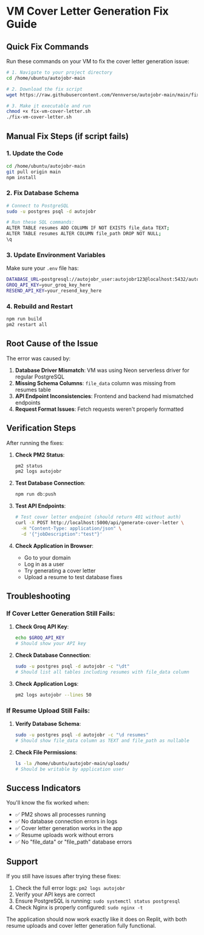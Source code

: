 # VM Cover Letter Generation Fix Guide

## Quick Fix Commands

Run these commands on your VM to fix the cover letter generation issue:

```bash
# 1. Navigate to your project directory
cd /home/ubuntu/autojobr-main

# 2. Download the fix script
wget https://raw.githubusercontent.com/Vennverse/autojobr-main/main/fix-vm-cover-letter.sh

# 3. Make it executable and run
chmod +x fix-vm-cover-letter.sh
./fix-vm-cover-letter.sh
```

## Manual Fix Steps (if script fails)

### 1. Update the Code
```bash
cd /home/ubuntu/autojobr-main
git pull origin main
npm install
```

### 2. Fix Database Schema
```bash
# Connect to PostgreSQL
sudo -u postgres psql -d autojobr

# Run these SQL commands:
ALTER TABLE resumes ADD COLUMN IF NOT EXISTS file_data TEXT;
ALTER TABLE resumes ALTER COLUMN file_path DROP NOT NULL;
\q
```

### 3. Update Environment Variables
Make sure your `.env` file has:
```bash
DATABASE_URL=postgresql://autojobr_user:autojobr123@localhost:5432/autojobr
GROQ_API_KEY=your_groq_key_here
RESEND_API_KEY=your_resend_key_here
```

### 4. Rebuild and Restart
```bash
npm run build
pm2 restart all
```

## Root Cause of the Issue

The error was caused by:

1. **Database Driver Mismatch**: VM was using Neon serverless driver for regular PostgreSQL
2. **Missing Schema Columns**: `file_data` column was missing from resumes table
3. **API Endpoint Inconsistencies**: Frontend and backend had mismatched endpoints
4. **Request Format Issues**: Fetch requests weren't properly formatted

## Verification Steps

After running the fixes:

1. **Check PM2 Status**:
   ```bash
   pm2 status
   pm2 logs autojobr
   ```

2. **Test Database Connection**:
   ```bash
   npm run db:push
   ```

3. **Test API Endpoints**:
   ```bash
   # Test cover letter endpoint (should return 401 without auth)
   curl -X POST http://localhost:5000/api/generate-cover-letter \
     -H "Content-Type: application/json" \
     -d '{"jobDescription":"test"}'
   ```

4. **Check Application in Browser**:
   - Go to your domain
   - Log in as a user
   - Try generating a cover letter
   - Upload a resume to test database fixes

## Troubleshooting

### If Cover Letter Generation Still Fails:

1. **Check Groq API Key**:
   ```bash
   echo $GROQ_API_KEY
   # Should show your API key
   ```

2. **Check Database Connection**:
   ```bash
   sudo -u postgres psql -d autojobr -c "\dt"
   # Should list all tables including resumes with file_data column
   ```

3. **Check Application Logs**:
   ```bash
   pm2 logs autojobr --lines 50
   ```

### If Resume Upload Still Fails:

1. **Verify Database Schema**:
   ```bash
   sudo -u postgres psql -d autojobr -c "\d resumes"
   # Should show file_data column as TEXT and file_path as nullable
   ```

2. **Check File Permissions**:
   ```bash
   ls -la /home/ubuntu/autojobr-main/uploads/
   # Should be writable by application user
   ```

## Success Indicators

You'll know the fix worked when:

- ✅ PM2 shows all processes running
- ✅ No database connection errors in logs
- ✅ Cover letter generation works in the app
- ✅ Resume uploads work without errors
- ✅ No "file_data" or "file_path" database errors

## Support

If you still have issues after trying these fixes:

1. Check the full error logs: `pm2 logs autojobr`
2. Verify your API keys are correct
3. Ensure PostgreSQL is running: `sudo systemctl status postgresql`
4. Check Nginx is properly configured: `sudo nginx -t`

The application should now work exactly like it does on Replit, with both resume uploads and cover letter generation fully functional.